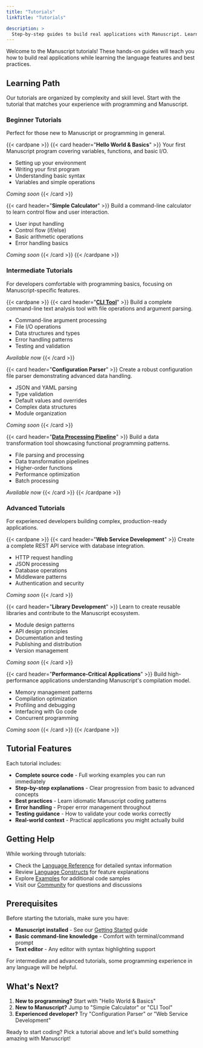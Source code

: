 ```yaml
---
title: "Tutorials"
linkTitle: "Tutorials"

description: >
  Step-by-step guides to build real applications with Manuscript. Learn through practical examples from beginner to advanced levels.
---
```


Welcome to the Manuscript tutorials! These hands-on guides will teach you how to build real applications while learning the language features and best practices.

## Learning Path

Our tutorials are organized by complexity and skill level. Start with the tutorial that matches your experience with programming and Manuscript.

### Beginner Tutorials
Perfect for those new to Manuscript or programming in general.

{{< cardpane >}}
{{< card header="**Hello World & Basics**" >}}
Your first Manuscript program covering variables, functions, and basic I/O.
- Setting up your environment
- Writing your first program  
- Understanding basic syntax
- Variables and simple operations

*Coming soon*
{{< /card >}}

{{< card header="**Simple Calculator**" >}}
Build a command-line calculator to learn control flow and user interaction.
- User input handling
- Control flow (if/else)
- Basic arithmetic operations
- Error handling basics

*Coming soon*
{{< /card >}}
{{< /cardpane >}}

### Intermediate Tutorials
For developers comfortable with programming basics, focusing on Manuscript-specific features.

{{< cardpane >}}
{{< card header="**[CLI Tool](cli-tool)**" >}}
Build a complete command-line text analysis tool with file operations and argument parsing.
- Command-line argument processing
- File I/O operations
- Data structures and types
- Error handling patterns
- Testing and validation

*Available now*
{{< /card >}}

{{< card header="**Configuration Parser**" >}}
Create a robust configuration file parser demonstrating advanced data handling.
- JSON and YAML parsing
- Type validation
- Default values and overrides
- Complex data structures
- Module organization

*Coming soon*
{{< /card >}}

{{< card header="**[Data Processing Pipeline](data-processing-pipeline)**" >}}
Build a data transformation tool showcasing functional programming patterns.
- File parsing and processing
- Data transformation pipelines
- Higher-order functions
- Performance optimization
- Batch processing

*Available now*
{{< /card >}}
{{< /cardpane >}}

### Advanced Tutorials
For experienced developers building complex, production-ready applications.

{{< cardpane >}}
{{< card header="**Web Service Development**" >}}
Create a complete REST API service with database integration.
- HTTP request handling
- JSON processing
- Database operations
- Middleware patterns
- Authentication and security

*Coming soon*
{{< /card >}}

{{< card header="**Library Development**" >}}
Learn to create reusable libraries and contribute to the Manuscript ecosystem.
- Module design patterns
- API design principles
- Documentation and testing
- Publishing and distribution
- Version management

*Coming soon*
{{< /card >}}

{{< card header="**Performance-Critical Applications**" >}}
Build high-performance applications understanding Manuscript's compilation model.
- Memory management patterns
- Compilation optimization
- Profiling and debugging
- Interfacing with Go code
- Concurrent programming

*Coming soon*
{{< /card >}}
{{< /cardpane >}}

## Tutorial Features

Each tutorial includes:

- **Complete source code** - Full working examples you can run immediately
- **Step-by-step explanations** - Clear progression from basic to advanced concepts  
- **Best practices** - Learn idiomatic Manuscript coding patterns
- **Error handling** - Proper error management throughout
- **Testing guidance** - How to validate your code works correctly
- **Real-world context** - Practical applications you might actually build

## Getting Help

While working through tutorials:

- Check the [Language Reference](/docs/reference) for detailed syntax information
- Review [Language Constructs](/docs/constructs) for feature explanations
- Explore [Examples](/docs/examples) for additional code samples
- Visit our [Community](/community) for questions and discussions

## Prerequisites

Before starting the tutorials, make sure you have:

- **Manuscript installed** - See our [Getting Started](/docs/getting-started) guide
- **Basic command-line knowledge** - Comfort with terminal/command prompt
- **Text editor** - Any editor with syntax highlighting support

For intermediate and advanced tutorials, some programming experience in any language will be helpful.

## What's Next?

1. **New to programming?** Start with "Hello World & Basics"
2. **New to Manuscript?** Jump to "Simple Calculator" or "CLI Tool"  
3. **Experienced developer?** Try "Configuration Parser" or "Web Service Development"

Ready to start coding? Pick a tutorial above and let's build something amazing with Manuscript!